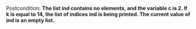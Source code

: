 Postcondition: **The list ind contains no elements, and the variable c is 2. If k is equal to 14, the list of indices ind is being printed. The current value of ind is an empty list.**